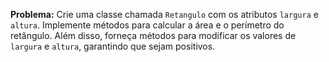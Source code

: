 **Problema:** Crie uma classe chamada `Retangulo` com os atributos `largura` e `altura`. Implemente métodos para calcular a área e o perímetro do retângulo. Além disso, forneça métodos para modificar os valores de `largura` e `altura`, garantindo que sejam positivos.
